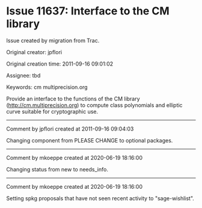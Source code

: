 # Issue 11637: Interface to the CM library

Issue created by migration from Trac.

Original creator: jpflori

Original creation time: 2011-09-16 09:01:02

Assignee: tbd

Keywords: cm multiprecision.org

Provide an interface to the functions of the CM library (http://cm.multiprecision.org) to compute class polynomials and elliptic curve suitable for cryptographic use.


---

Comment by jpflori created at 2011-09-16 09:04:03

Changing component from PLEASE CHANGE to optional packages.


---

Comment by mkoeppe created at 2020-06-19 18:16:00

Changing status from new to needs_info.


---

Comment by mkoeppe created at 2020-06-19 18:16:00

Setting spkg proposals that have not seen recent activity to "sage-wishlist".

